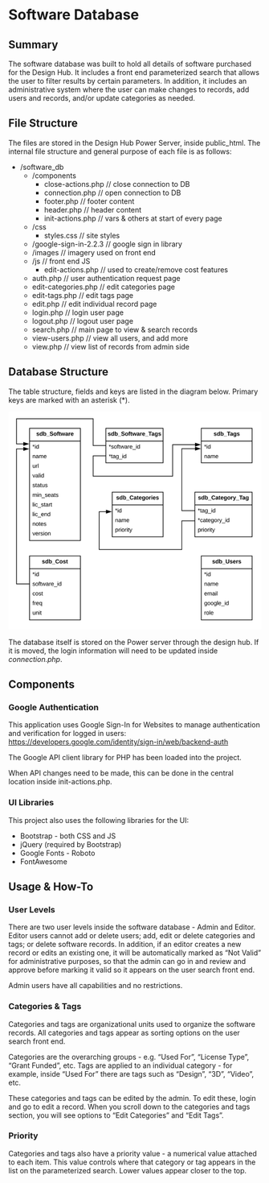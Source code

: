 # Software Database
 
## Summary
The software database was built to hold all details of software purchased for the Design Hub. It includes a front end parameterized search that allows the user to filter results by certain parameters. In addition, it includes an administrative system where the user can make changes to records, add users and records, and/or update categories as needed.

## File Structure
The files are stored in the Design Hub Power Server, inside public_html. The internal file structure and general purpose of each file is as follows:

- /software_db
	- /components
		- close-actions.php			// close connection to DB
		- connection.php			    // open connection to DB
		- footer.php				    // footer content
		- header.php				    // header content
		- init-actions.php			// vars & others at start of every page
	- /css
		- styles.css				    // site styles
	- /google-sign-in-2.2.3				// google sign in library
	- /images					// imagery used on front end
	- /js						// front end JS
		- edit-actions.php			// used to create/remove cost features
	- auth.php					// user authentication request page
	- edit-categories.php				// edit categories page
	- edit-tags.php					// edit tags page
	- edit.php					// edit individual record page
	- login.php					// login user page
	- logout.php					// logout user page
	- search.php					// main page to view & search records
	- view-users.php				// view all users, and add more
	- view.php					// view list of records from admin side

## Database Structure
The table structure, fields and keys are listed in the diagram below. Primary keys are marked with an asterisk (*).

<img src="images/db_erd.png" alt="database entity-relationship diagram" />

The database itself is stored on the Power server through the design hub. If it is moved, the login information will need to be updated inside *connection.php*.

## Components
### Google Authentication
This application uses Google Sign-In for Websites to manage authentication and verification for logged in users:
https://developers.google.com/identity/sign-in/web/backend-auth

The Google API client library for PHP has been loaded into the project.

When API changes need to be made, this can be done in the central location inside init-actions.php.

### UI Libraries
This project also uses the following libraries for the UI:

- Bootstrap - both CSS and JS
- jQuery (required by Bootstrap)
- Google Fonts - Roboto
- FontAwesome

## Usage & How-To
### User Levels
There are two user levels inside the software database - Admin and Editor. Editor users cannot add or delete users; add, edit or delete categories and tags; or delete software records. In addition, if an editor creates a new record or edits an existing one, it will be automatically marked as “Not Valid” for administrative purposes, so that the admin can go in and review and approve before marking it valid so it appears on the user search front end.

Admin users have all capabilities and no restrictions.

### Categories & Tags
Categories and tags are organizational units used to organize the software records. All categories and tags appear as sorting options on the user search front end.

Categories are the overarching groups - e.g. “Used For”, “License Type”, “Grant Funded”, etc. Tags are applied to an individual category - for example, inside “Used For” there are tags such as “Design”, “3D”, “Video”, etc.

These categories and tags can be edited by the admin. To edit these, login and go to edit a record. When you scroll down to the categories and tags section, you will see options to “Edit Categories” and “Edit Tags”.

### Priority
Categories and tags also have a priority value - a numerical value attached to each item. This value controls where that category or tag appears in the list on the parameterized search. Lower values appear closer to the top.